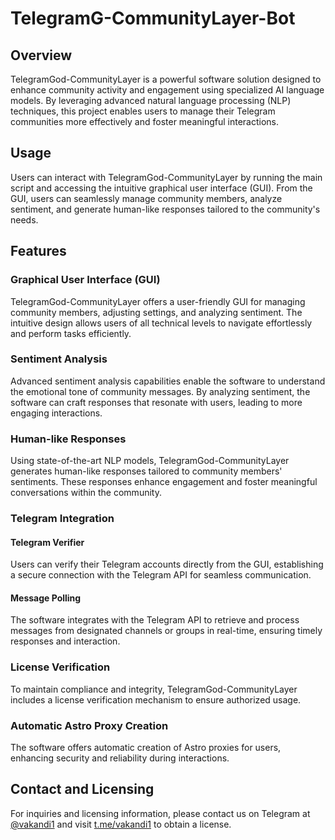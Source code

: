 # TelegramG-CommunityLayer-Bot

## Overview

TelegramGod-CommunityLayer is a powerful software solution designed to enhance community activity and engagement using specialized AI language models. By leveraging advanced natural language processing (NLP) techniques, this project enables users to manage their Telegram communities more effectively and foster meaningful interactions.

## Usage

Users can interact with TelegramGod-CommunityLayer by running the main script and accessing the intuitive graphical user interface (GUI). From the GUI, users can seamlessly manage community members, analyze sentiment, and generate human-like responses tailored to the community's needs.

## Features

### Graphical User Interface (GUI)

TelegramGod-CommunityLayer offers a user-friendly GUI for managing community members, adjusting settings, and analyzing sentiment. The intuitive design allows users of all technical levels to navigate effortlessly and perform tasks efficiently.

### Sentiment Analysis

Advanced sentiment analysis capabilities enable the software to understand the emotional tone of community messages. By analyzing sentiment, the software can craft responses that resonate with users, leading to more engaging interactions.

### Human-like Responses

Using state-of-the-art NLP models, TelegramGod-CommunityLayer generates human-like responses tailored to community members' sentiments. These responses enhance engagement and foster meaningful conversations within the community.

### Telegram Integration

#### Telegram Verifier

Users can verify their Telegram accounts directly from the GUI, establishing a secure connection with the Telegram API for seamless communication.

#### Message Polling

The software integrates with the Telegram API to retrieve and process messages from designated channels or groups in real-time, ensuring timely responses and interaction.

### License Verification

To maintain compliance and integrity, TelegramGod-CommunityLayer includes a license verification mechanism to ensure authorized usage.

### Automatic Astro Proxy Creation

The software offers automatic creation of Astro proxies for users, enhancing security and reliability during interactions.

## Contact and Licensing

For inquiries and licensing information, please contact us on Telegram at [@vakandi1](https://t.me/vakandi1) and visit [t.me/vakandi1](https://t.me/vakandi1) to obtain a license.

